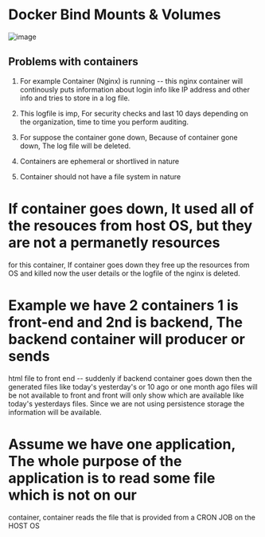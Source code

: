 # Docker Bind Mounts & Volumes

![image](https://github.com/pavankumar0077/Devops-tools/assets/40380941/b36deda7-7f22-42e8-bcf0-54777098cbd4)

Problems with containers
--
1) For example Container (Nginx) is running -- this nginx container will continously puts information about login info like IP address and other info and tries to store in a log file.

2) This logfile is imp, For security checks and last 10 days depending on the organization, time to time you 
perform auditing.

3) For suppose the container gone down, Because of container gone down, The log file will be deleted.
4) Containers are ephemeral or shortlived in nature
5) Container should not have a file system in nature
   
# If container goes down, It used all of the resouces from host OS, but they are not a permanetly resources
for this container, If container goes down they free up the resources from OS and killed now the user details
or the logfile of the nginx is deleted.


# Example we have 2 containers 1 is front-end and 2nd is backend, The backend container will producer or sends 
html file to front end -- suddenly if backend container goes down then the generated files like today's yesterday's or 10 ago or one month ago files will be not available to front and front will only show which are
available like today's yesterdays files. Since we are not using persistence storage the information will be 
available.

# Assume we have one application, The whole purpose of the application is to read some file which is not on our
container, container reads the file that is provided from a CRON JOB on the HOST OS



